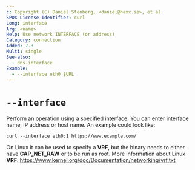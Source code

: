 ```yaml
---
c: Copyright (C) Daniel Stenberg, <daniel@haxx.se>, et al.
SPDX-License-Identifier: curl
Long: interface
Arg: <name>
Help: Use network INTERFACE (or address)
Category: connection
Added: 7.3
Multi: single
See-also:
  - dns-interface
Example:
  - --interface eth0 $URL
---
```


# `--interface`

Perform an operation using a specified interface. You can enter interface
name, IP address or host name. An example could look like:

    curl --interface eth0:1 https://www.example.com/

On Linux it can be used to specify a **VRF**, but the binary needs to either
have **CAP_NET_RAW** or to be run as root. More information about Linux
**VRF**: https://www.kernel.org/doc/Documentation/networking/vrf.txt

